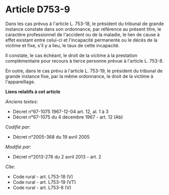 # Article D753-9

Dans les cas prévus à l'article L. 753-18, le président du tribunal de grande instance constate dans son ordonnance, par
référence au présent titre, le caractère professionnel de l'accident ou de la maladie, le lien de cause à effet existant
entre celui-ci et l'incapacité permanente ou le décès de la victime et fixe, s'il y a lieu, le taux de cette incapacité. 

Il constate, le cas échéant, le droit de la victime à la prestation complémentaire pour recours à tierce personne prévue à
l'article L. 753-8. 

En outre, dans le cas prévu à l'article L. 753-19, le président du tribunal de grande instance fixe, par la même ordonnance,
le droit de la victime à l'appareillage.

**Liens relatifs à cet article**

_Anciens textes_:

  - Décret n°67-1075 1967-12-04 art. 12, al. 1 à 3
  - Décret n°67-1075 du 4 décembre 1967 - art. 12 (Ab)

_Codifié par_:

  - Décret n°2005-368 du 19 avril 2005

_Modifié par_:

  - Décret n°2013-278 du 2 avril 2013 - art. 2

_Cite_:

  - Code rural - art. L753-18 (V)
  - Code rural - art. L753-19 (VT)
  - Code rural - art. L753-8 (V)

